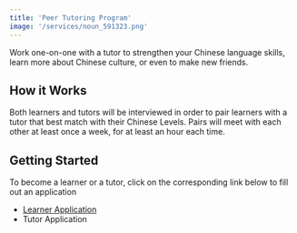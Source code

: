 ```yaml
---
title: 'Peer Tutoring Program'
image: '/services/noun_591323.png'
---
```


Work one-on-one with a tutor to strengthen your Chinese language skills, learn more about Chinese culture, or even to make new friends.

## How it Works

Both learners and tutors will be interviewed in order to pair learners with a tutor that best match with their Chinese Levels. Pairs will meet with each other at least once a week, for at least an hour each time.


## Getting Started

To become a learner or a tutor, click on the corresponding link below to fill out an application

- [Learner Application](google.com)
- Tutor Application


